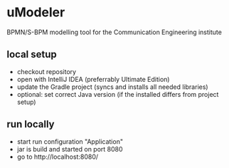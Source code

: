 # uModeler
BPMN/S-BPM modelling tool for the Communication Engineering institute

## local setup

* checkout repository
* open with IntelliJ IDEA (preferrably Ultimate Edition)
* update the Gradle project (syncs and installs all needed libraries)
* optional: set correct Java version (if the installed differs from project setup)

## run locally

* start run configuration "Application"
* jar is build and started on port 8080
* go to http://localhost:8080/ 

